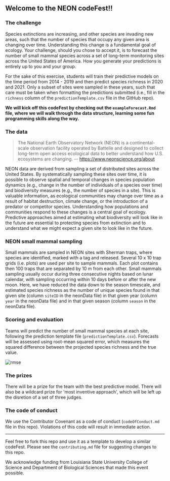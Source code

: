 ## Welcome to the NEON codeFest!!




### The challenge

Species extinctions are increasing, and other species are invading new areas, such that the number of species that occupy any given area is changing over time. Understanding this change is a fundamental goal of ecology. Your challenge, should you chose to accept it, is to forecast the number of small mammal species across a set of long-term monitoring sites across the United States of America. How you generate your predictions is entirely up to you and your group. 



For the sake of this exercise, students will train their predictive models on the time period from 2014 - 2019 and then predict species richness in 2020 and 2021. Only a subset of sites were sampled in these years, such that care must be taken when formatting the predictions submitted (i.e., fill in the `richness` column of the `predictionTemplate.csv` file in the GitHub repo). 




**We will kick off this codeFest by checking out the `exampleForecast.Rmd` file, where we will walk through the data structure, learning some fun programming skills along the way.**










### The data

> The National Earth Observatory Network (NEON) is a continental-scale observation facility operated by Battelle and designed to collect long-term open access ecological data to better understand how U.S. ecosystems are changing.  -- https://www.neonscience.org/about



NEON data are derived from sampling a set of distributed sites across the United States. By systematically sampling these sites over time, it is possible to observe spatial and temporal changes in species population dynamics (e.g., change in the number of individuals of a species over time) and biodiversity measures (e.g., the number of species in a site). This is valuable information, as ecological communities may change over time as a result of habitat destruction, climate change, or the introduction of a predator or competitor species. Understanding how populations and communities respond to these changes is a central goal of ecology. Predictive approaches aimed at estimating what biodiversity will look like in the future are essential to protecting species from extinction and to understand what we might expect a given site to look like in the future. 





### NEON small mammal sampling

Small mammals are sampled in NEON sites with Sherman traps, where species are identified, marked with a tag and released. Several 10 x 10 trap grids (i.e. plots) are used per site to sample mammals. Each plot contains then 100 traps that are separated by 10 m from each other. Small mammals sampling usually occur during three consecutive nights based on lunar calendar, with sampling occurring within 10 days before or after the new moon. Here, we have reduced the data down to the season timescale, and estimated species richness as the number of unique species found in that given site (column `siteID` in the neonData file) in that given year (column `year` in the neonData file) and in that given season (column `season` in the neonData file). 













### Scoring and evaluation

Teams will predict the number of small mammal species at each site, following the prediction template file (`predictionTemplate.csv`). Forecasts will be assessed using root-mean squared error, which measures the squared difference between the projected species richness and the true value. 


![rmse](https://media.geeksforgeeks.org/wp-content/uploads/20200622171741/RMSE1.jpg)














### The prizes

There will be a prize for the team with the best predictive model. There will also be a wildcard prize for 'most inventive approach', which will be left up the disretion of a set of three judges. 










### The code of conduct

We use the Contributor Covenant as a code of conduct (`codeOfConduct.md` file in this repo). Violations of this code will result in immediate action. 






--- 

Feel free to fork this repo and use it as a template to develop a similar codeFest. Please see the `contributing.md` file for suggesting changes to this repo. 

We acknowledge funding from Louisiana State University College of Science and Department of Biological Sciences that made this event possible. 


